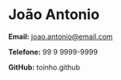 # João Antonio

**Email:** joao.antonio@email.com

**Telefone:** 99 9 9999-9999

**GitHub:** toinho.github
